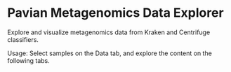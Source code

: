 Pavian Metagenomics Data Explorer
=====================================

Explore and visualize metagenomics data from Kraken and Centrifuge classifiers.

Usage: Select samples on the Data tab, and explore the content on the following tabs.
